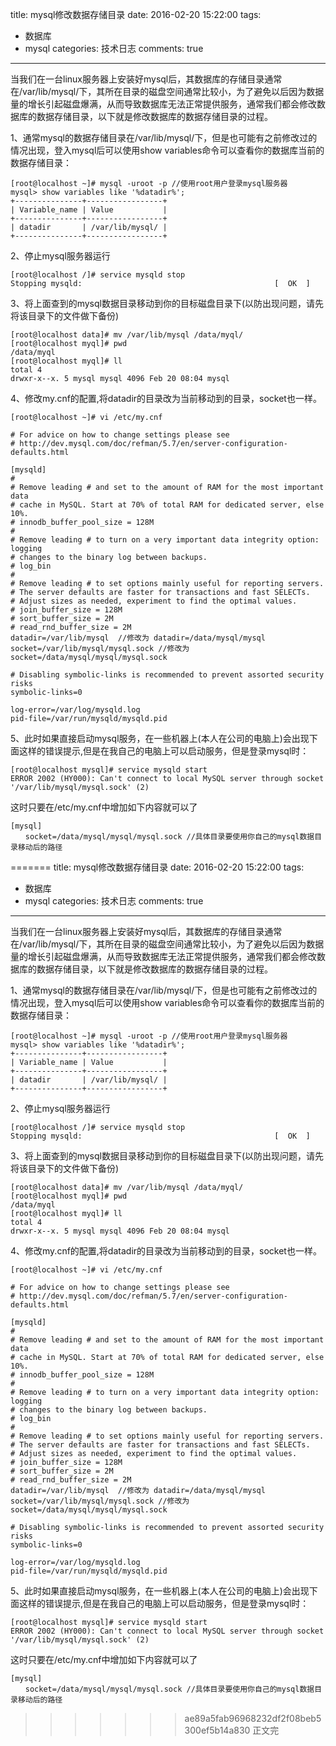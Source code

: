 title: mysql修改数据存储目录
date: 2016-02-20 15:22:00
tags:
- 数据库
- mysql
categories: 技术日志
comments: true
---


当我们在一台linux服务器上安装好mysql后，其数据库的存储目录通常在/var/lib/mysql/下，其所在目录的磁盘空间通常比较小，为了避免以后因为数据量的增长引起磁盘爆满，从而导致数据库无法正常提供服务，通常我们都会修改数据库的数据存储目录，以下就是修改数据库的数据存储目录的过程。
<!--more-->

1、通常mysql的数据存储目录在/var/lib/mysql/下，但是也可能有之前修改过的情况出现，登入mysql后可以使用show variables命令可以查看你的数据库当前的数据存储目录：

``` 
[root@localhost ~]# mysql -uroot -p //使用root用户登录mysql服务器
mysql> show variables like '%datadir%';
+---------------+-----------------+
| Variable_name | Value           |
+---------------+-----------------+
| datadir       | /var/lib/mysql/ |
+---------------+-----------------+

```
2、停止mysql服务器运行

```
[root@localhost /]# service mysqld stop
Stopping mysqld:                                           [  OK  ]
```
3、将上面查到的mysql数据目录移动到你的目标磁盘目录下(以防出现问题，请先将该目录下的文件做下备份)
```
[root@localhost data]# mv /var/lib/mysql /data/myql/
[root@localhost myql]# pwd
/data/myql
[root@localhost myql]# ll
total 4
drwxr-x--x. 5 mysql mysql 4096 Feb 20 08:04 mysql
```
4、修改my.cnf的配置,将datadir的目录改为当前移动到的目录，socket也一样。
```
[root@localhost ~]# vi /etc/my.cnf

# For advice on how to change settings please see
# http://dev.mysql.com/doc/refman/5.7/en/server-configuration-defaults.html

[mysqld]
#
# Remove leading # and set to the amount of RAM for the most important data
# cache in MySQL. Start at 70% of total RAM for dedicated server, else 10%.
# innodb_buffer_pool_size = 128M
#
# Remove leading # to turn on a very important data integrity option: logging
# changes to the binary log between backups.
# log_bin
#
# Remove leading # to set options mainly useful for reporting servers.
# The server defaults are faster for transactions and fast SELECTs.
# Adjust sizes as needed, experiment to find the optimal values.
# join_buffer_size = 128M
# sort_buffer_size = 2M
# read_rnd_buffer_size = 2M
datadir=/var/lib/mysql  //修改为 datadir=/data/mysql/mysql
socket=/var/lib/mysql/mysql.sock //修改为socket=/data/mysql/mysql/mysql.sock

# Disabling symbolic-links is recommended to prevent assorted security risks
symbolic-links=0

log-error=/var/log/mysqld.log
pid-file=/var/run/mysqld/mysqld.pid
```
5、此时如果直接启动mysql服务，在一些机器上(本人在公司的电脑上)会出现下面这样的错误提示,但是在我自己的电脑上可以启动服务，但是登录mysql时：
```
[root@localhost mysql]# service mysqld start
ERROR 2002 (HY000): Can't connect to local MySQL server through socket '/var/lib/mysql/mysql.sock' (2)
```
这时只要在/etc/my.cnf中增加如下内容就可以了
```
[mysql] 
　　socket=/data/mysql/mysql/mysql.sock //具体目录要使用你自己的mysql数据目录移动后的路径
```

=======
title: mysql修改数据存储目录
date: 2016-02-20 15:22:00
tags:
- 数据库
- mysql
categories: 技术日志
comments: true
---


当我们在一台linux服务器上安装好mysql后，其数据库的存储目录通常在/var/lib/mysql/下，其所在目录的磁盘空间通常比较小，为了避免以后因为数据量的增长引起磁盘爆满，从而导致数据库无法正常提供服务，通常我们都会修改数据库的数据存储目录，以下就是修改数据库的数据存储目录的过程。
<!--more-->

1、通常mysql的数据存储目录在/var/lib/mysql/下，但是也可能有之前修改过的情况出现，登入mysql后可以使用show variables命令可以查看你的数据库当前的数据存储目录：

``` 
[root@localhost ~]# mysql -uroot -p //使用root用户登录mysql服务器
mysql> show variables like '%datadir%';
+---------------+-----------------+
| Variable_name | Value           |
+---------------+-----------------+
| datadir       | /var/lib/mysql/ |
+---------------+-----------------+

```
2、停止mysql服务器运行

```
[root@localhost /]# service mysqld stop
Stopping mysqld:                                           [  OK  ]
```
3、将上面查到的mysql数据目录移动到你的目标磁盘目录下(以防出现问题，请先将该目录下的文件做下备份)
```
[root@localhost data]# mv /var/lib/mysql /data/myql/
[root@localhost myql]# pwd
/data/myql
[root@localhost myql]# ll
total 4
drwxr-x--x. 5 mysql mysql 4096 Feb 20 08:04 mysql
```
4、修改my.cnf的配置,将datadir的目录改为当前移动到的目录，socket也一样。
```
[root@localhost ~]# vi /etc/my.cnf

# For advice on how to change settings please see
# http://dev.mysql.com/doc/refman/5.7/en/server-configuration-defaults.html

[mysqld]
#
# Remove leading # and set to the amount of RAM for the most important data
# cache in MySQL. Start at 70% of total RAM for dedicated server, else 10%.
# innodb_buffer_pool_size = 128M
#
# Remove leading # to turn on a very important data integrity option: logging
# changes to the binary log between backups.
# log_bin
#
# Remove leading # to set options mainly useful for reporting servers.
# The server defaults are faster for transactions and fast SELECTs.
# Adjust sizes as needed, experiment to find the optimal values.
# join_buffer_size = 128M
# sort_buffer_size = 2M
# read_rnd_buffer_size = 2M
datadir=/var/lib/mysql  //修改为 datadir=/data/mysql/mysql
socket=/var/lib/mysql/mysql.sock //修改为socket=/data/mysql/mysql/mysql.sock

# Disabling symbolic-links is recommended to prevent assorted security risks
symbolic-links=0

log-error=/var/log/mysqld.log
pid-file=/var/run/mysqld/mysqld.pid
```
5、此时如果直接启动mysql服务，在一些机器上(本人在公司的电脑上)会出现下面这样的错误提示,但是在我自己的电脑上可以启动服务，但是登录mysql时：
```
[root@localhost mysql]# service mysqld start
ERROR 2002 (HY000): Can't connect to local MySQL server through socket '/var/lib/mysql/mysql.sock' (2)
```
这时只要在/etc/my.cnf中增加如下内容就可以了
```
[mysql] 
　　socket=/data/mysql/mysql/mysql.sock //具体目录要使用你自己的mysql数据目录移动后的路径
```

>>>>>>> ae89a5fab96968232df2f08beb5300ef5b14a830
正文完